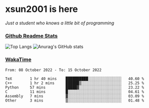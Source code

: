 # xsun2001 is here

*Just a student who knows a little bit of programming*

### [Github Readme Stats](https://github.com/anuraghazra/github-readme-stats)

![Top Langs](https://github-readme-stats.vercel.app/api/top-langs/?username=xsun2001&layout=compact&theme=radical) ![Anurag's GitHub stats](https://github-readme-stats.vercel.app/api?username=xsun2001&show_icons=true&theme=radical)

### [WakaTime](https://wakatime.com)

<!--START_SECTION:waka-->

```text
From: 08 October 2022 - To: 15 October 2022

TeX        1 hr 40 mins    ██████████░░░░░░░░░░░░░░░   40.60 %
C++        1 hr 2 mins     ██████▒░░░░░░░░░░░░░░░░░░   25.25 %
Python     57 mins         █████▓░░░░░░░░░░░░░░░░░░░   23.22 %
C          11 mins         █░░░░░░░░░░░░░░░░░░░░░░░░   04.61 %
Assembly   7 mins          ▓░░░░░░░░░░░░░░░░░░░░░░░░   03.09 %
Other      3 mins          ▒░░░░░░░░░░░░░░░░░░░░░░░░   01.48 %
```

<!--END_SECTION:waka-->
